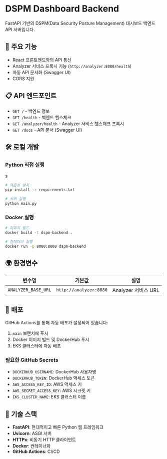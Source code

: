 # DSPM Dashboard Backend

FastAPI 기반의 DSPM(Data Security Posture Management) 대시보드 백엔드 API 서버입니다.

## 🚀 주요 기능

- React 프론트엔드와의 API 통신
- Analyzer 서비스 프록시 기능 (`http://analyzer:8080/health`)
- 자동 API 문서화 (Swagger UI)
- CORS 지원

## 📋 API 엔드포인트

- `GET /` - 백엔드 정보
- `GET /health` - 백엔드 헬스체크  
- `GET /analyzer/health` - Analyzer 서비스 헬스체크 프록시
- `GET /docs` - API 문서 (Swagger UI)

## 🛠 로컬 개발

### Python 직접 실행
s
```bash
# 의존성 설치
pip install -r requirements.txt

# 서버 실행
python main.py
```

### Docker 실행

```bash
# 이미지 빌드
docker build -t dspm-backend .

# 컨테이너 실행
docker run -p 8000:8000 dspm-backend
```

## 🌍 환경변수

| 변수명 | 기본값 | 설명 |
|--------|--------|------|
| `ANALYZER_BASE_URL` | `http://analyzer:8080` | Analyzer 서비스 URL |

## 🚀 배포

GitHub Actions를 통해 자동 배포가 설정되어 있습니다:

1. `main` 브랜치에 푸시
2. Docker 이미지 빌드 및 DockerHub 푸시
3. EKS 클러스터에 자동 배포

### 필요한 GitHub Secrets

- `DOCKERHUB_USERNAME`: DockerHub 사용자명
- `DOCKERHUB_TOKEN`: DockerHub 액세스 토큰
- `AWS_ACCESS_KEY_ID`: AWS 액세스 키
- `AWS_SECRET_ACCESS_KEY`: AWS 시크릿 키
- `EKS_CLUSTER_NAME`: EKS 클러스터 이름

## 🔧 기술 스택

- **FastAPI**: 현대적이고 빠른 Python 웹 프레임워크
- **Uvicorn**: ASGI 서버
- **HTTPx**: 비동기 HTTP 클라이언트
- **Docker**: 컨테이너화
- **GitHub Actions**: CI/CD